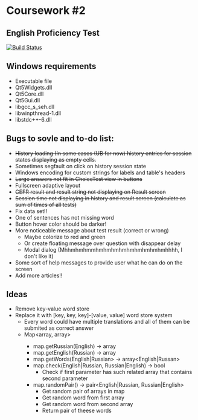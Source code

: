 # Coursework #2
## English Proficiency Test

[![Build Status](https://travis-ci.org/TheEvilRoot/2CourseWork.svg?branch=master)](https://travis-ci.org/TheEvilRoot/2CourseWork)

Windows requirements
----

* Executable file
* Qt5Widgets.dll
* Qt5Core.dll
* Qt5Gui.dll
* libgcc_s_seh.dll
* libwinpthread-1.dll
* libstdc++-6.dll

Bugs to sovle and to-do list:
-----

* ~~History loading (In some cases (UB for now) history entries for session states displaying as empty cells.~~
* Sometimes segfault on click on history session state
* Windows encoding for custom strings for labels and table's headers
* ~~Large answers not fit in ChoiceTest view in buttons~~
* Fullscreen adaptive layout
* ~~CEFR result and result string not displaying on Result screen~~
* ~~Session time not displaying in history and result screen (calculate as sum of times of all tests)~~
* Fix data set!!
* One of sentences has not missing word
* Button hover color should be darker!
* More noticeable message about test result (correct or wrong)
	* Maybe colorize to red and green
	* Or create floating message over question with disappear delay
	* Modal dialog (Mhhmhmhmmhmhmhmhmhmhmhmhmhmhhhh, I don't like it)
* Some sort of help messages to provide user what he can do on the screen
* Add more articles!!


Ideas
----

* Remove key-value word store
* Replace it with [key, key, key]-[value, value] word store system
	* Every word could have multiple translations and all of them can be submited as correct answer
	* Map<array<Russian>, array<English>>
		* map.getRussian(English) -> array<Russian>
		* map.getEnglish(Russian) -> array<English>
		* map.getWords(English|Russian> -> array<English|Russan>
		* map.check(English|Russian, Russian|English) -> bool
			* Check if first parameter has such related array that contains second parameter
		* map.randomPair() -> pair<English|Russian, Russian|English>
			* Get random pair of arrays in map
			* Get random word from first array
			* Get random word from second array
			* Return pair of theese words
